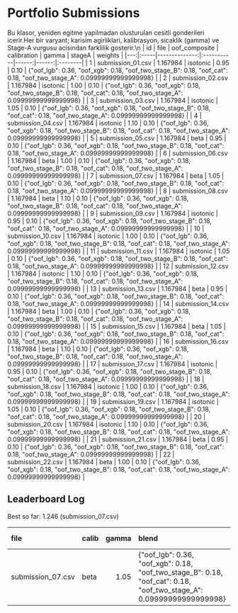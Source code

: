 # Portfolio Submissions

Bu klasor, yeniden egitme yapilmadan olusturulan cesitli gonderileri icerir.Her bir varyant; karisim agirliklari, kalibrasyon, sicaklik (gamma) ve Stage-A vurgusu acisindan farklilik gosterir.\n
| id | file | oof_composite | calibration | gamma | stageA | weights |
|---:|:-----|--------------:|:-----------|------:|------:|:--------|
| 1 | submission_01.csv | 1.167984 | isotonic | 0.95 | 0.10 | {"oof_lgb": 0.36, "oof_xgb": 0.18, "oof_two_stage_B": 0.18, "oof_cat": 0.18, "oof_two_stage_A": 0.09999999999999998} |
| 2 | submission_02.csv | 1.167984 | isotonic | 1.00 | 0.10 | {"oof_lgb": 0.36, "oof_xgb": 0.18, "oof_two_stage_B": 0.18, "oof_cat": 0.18, "oof_two_stage_A": 0.09999999999999998} |
| 3 | submission_03.csv | 1.167984 | isotonic | 1.05 | 0.10 | {"oof_lgb": 0.36, "oof_xgb": 0.18, "oof_two_stage_B": 0.18, "oof_cat": 0.18, "oof_two_stage_A": 0.09999999999999998} |
| 4 | submission_04.csv | 1.167984 | isotonic | 1.10 | 0.10 | {"oof_lgb": 0.36, "oof_xgb": 0.18, "oof_two_stage_B": 0.18, "oof_cat": 0.18, "oof_two_stage_A": 0.09999999999999998} |
| 5 | submission_05.csv | 1.167984 | beta | 0.95 | 0.10 | {"oof_lgb": 0.36, "oof_xgb": 0.18, "oof_two_stage_B": 0.18, "oof_cat": 0.18, "oof_two_stage_A": 0.09999999999999998} |
| 6 | submission_06.csv | 1.167984 | beta | 1.00 | 0.10 | {"oof_lgb": 0.36, "oof_xgb": 0.18, "oof_two_stage_B": 0.18, "oof_cat": 0.18, "oof_two_stage_A": 0.09999999999999998} |
| 7 | submission_07.csv | 1.167984 | beta | 1.05 | 0.10 | {"oof_lgb": 0.36, "oof_xgb": 0.18, "oof_two_stage_B": 0.18, "oof_cat": 0.18, "oof_two_stage_A": 0.09999999999999998} |
| 8 | submission_08.csv | 1.167984 | beta | 1.10 | 0.10 | {"oof_lgb": 0.36, "oof_xgb": 0.18, "oof_two_stage_B": 0.18, "oof_cat": 0.18, "oof_two_stage_A": 0.09999999999999998} |
| 9 | submission_09.csv | 1.167984 | isotonic | 0.95 | 0.10 | {"oof_lgb": 0.36, "oof_xgb": 0.18, "oof_two_stage_B": 0.18, "oof_cat": 0.18, "oof_two_stage_A": 0.09999999999999998} |
| 10 | submission_10.csv | 1.167984 | isotonic | 1.00 | 0.10 | {"oof_lgb": 0.36, "oof_xgb": 0.18, "oof_two_stage_B": 0.18, "oof_cat": 0.18, "oof_two_stage_A": 0.09999999999999998} |
| 11 | submission_11.csv | 1.167984 | isotonic | 1.05 | 0.10 | {"oof_lgb": 0.36, "oof_xgb": 0.18, "oof_two_stage_B": 0.18, "oof_cat": 0.18, "oof_two_stage_A": 0.09999999999999998} |
| 12 | submission_12.csv | 1.167984 | isotonic | 1.10 | 0.10 | {"oof_lgb": 0.36, "oof_xgb": 0.18, "oof_two_stage_B": 0.18, "oof_cat": 0.18, "oof_two_stage_A": 0.09999999999999998} |
| 13 | submission_13.csv | 1.167984 | beta | 0.95 | 0.10 | {"oof_lgb": 0.36, "oof_xgb": 0.18, "oof_two_stage_B": 0.18, "oof_cat": 0.18, "oof_two_stage_A": 0.09999999999999998} |
| 14 | submission_14.csv | 1.167984 | beta | 1.00 | 0.10 | {"oof_lgb": 0.36, "oof_xgb": 0.18, "oof_two_stage_B": 0.18, "oof_cat": 0.18, "oof_two_stage_A": 0.09999999999999998} |
| 15 | submission_15.csv | 1.167984 | beta | 1.05 | 0.10 | {"oof_lgb": 0.36, "oof_xgb": 0.18, "oof_two_stage_B": 0.18, "oof_cat": 0.18, "oof_two_stage_A": 0.09999999999999998} |
| 16 | submission_16.csv | 1.167984 | beta | 1.10 | 0.10 | {"oof_lgb": 0.36, "oof_xgb": 0.18, "oof_two_stage_B": 0.18, "oof_cat": 0.18, "oof_two_stage_A": 0.09999999999999998} |
| 17 | submission_17.csv | 1.167984 | isotonic | 0.95 | 0.10 | {"oof_lgb": 0.36, "oof_xgb": 0.18, "oof_two_stage_B": 0.18, "oof_cat": 0.18, "oof_two_stage_A": 0.09999999999999998} |
| 18 | submission_18.csv | 1.167984 | isotonic | 1.00 | 0.10 | {"oof_lgb": 0.36, "oof_xgb": 0.18, "oof_two_stage_B": 0.18, "oof_cat": 0.18, "oof_two_stage_A": 0.09999999999999998} |
| 19 | submission_19.csv | 1.167984 | isotonic | 1.05 | 0.10 | {"oof_lgb": 0.36, "oof_xgb": 0.18, "oof_two_stage_B": 0.18, "oof_cat": 0.18, "oof_two_stage_A": 0.09999999999999998} |
| 20 | submission_20.csv | 1.167984 | isotonic | 1.10 | 0.10 | {"oof_lgb": 0.36, "oof_xgb": 0.18, "oof_two_stage_B": 0.18, "oof_cat": 0.18, "oof_two_stage_A": 0.09999999999999998} |
| 21 | submission_21.csv | 1.167984 | beta | 0.95 | 0.10 | {"oof_lgb": 0.36, "oof_xgb": 0.18, "oof_two_stage_B": 0.18, "oof_cat": 0.18, "oof_two_stage_A": 0.09999999999999998} |
| 22 | submission_22.csv | 1.167984 | beta | 1.00 | 0.10 | {"oof_lgb": 0.36, "oof_xgb": 0.18, "oof_two_stage_B": 0.18, "oof_cat": 0.18, "oof_two_stage_A": 0.09999999999999998} |


## Leaderboard Log
Best so far: 1.246 (submission_07.csv)

| file | calib | gamma | blend | OOF_2018-12_R10 | OOF_2018-11_L10 | LB | Δrank | verdict |
|:-----|:------|------:|:------|------------------:|------------------:|----:|:------:|:--------:|
| submission_07.csv | beta | 1.05 | {"oof_lgb": 0.36, "oof_xgb": 0.18, "oof_two_stage_B": 0.18, "oof_cat": 0.18, "oof_two_stage_A": 0.09999999999999998} |  |  | 1.246 | +12 | ✓ |
